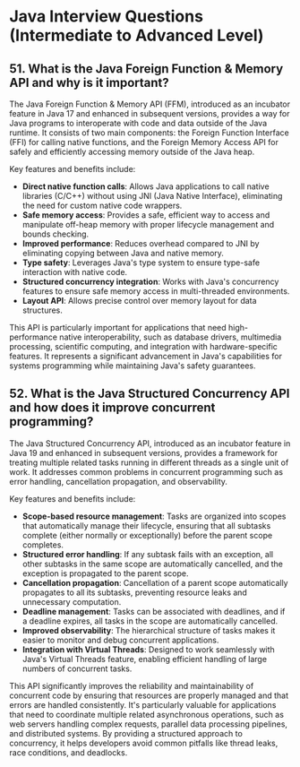# Java Interview Questions (Intermediate to Advanced Level)

## 51. What is the Java Foreign Function & Memory API and why is it important?
The Java Foreign Function & Memory API (FFM), introduced as an incubator feature in Java 17 and enhanced in subsequent versions, provides a way for Java programs to interoperate with code and data outside of the Java runtime. It consists of two main components: the Foreign Function Interface (FFI) for calling native functions, and the Foreign Memory Access API for safely and efficiently accessing memory outside of the Java heap. 

Key features and benefits include:

- **Direct native function calls**: Allows Java applications to call native libraries (C/C++) without using JNI (Java Native Interface), eliminating the need for custom native code wrappers.
- **Safe memory access**: Provides a safe, efficient way to access and manipulate off-heap memory with proper lifecycle management and bounds checking.
- **Improved performance**: Reduces overhead compared to JNI by eliminating copying between Java and native memory.
- **Type safety**: Leverages Java's type system to ensure type-safe interaction with native code.
- **Structured concurrency integration**: Works with Java's concurrency features to ensure safe memory access in multi-threaded environments.
- **Layout API**: Allows precise control over memory layout for data structures.

This API is particularly important for applications that need high-performance native interoperability, such as database drivers, multimedia processing, scientific computing, and integration with hardware-specific features. It represents a significant advancement in Java's capabilities for systems programming while maintaining Java's safety guarantees.

## 52. What is the Java Structured Concurrency API and how does it improve concurrent programming?
The Java Structured Concurrency API, introduced as an incubator feature in Java 19 and enhanced in subsequent versions, provides a framework for treating multiple related tasks running in different threads as a single unit of work. It addresses common problems in concurrent programming such as error handling, cancellation propagation, and observability.

Key features and benefits include:

- **Scope-based resource management**: Tasks are organized into scopes that automatically manage their lifecycle, ensuring that all subtasks complete (either normally or exceptionally) before the parent scope completes.
- **Structured error handling**: If any subtask fails with an exception, all other subtasks in the same scope are automatically cancelled, and the exception is propagated to the parent scope.
- **Cancellation propagation**: Cancellation of a parent scope automatically propagates to all its subtasks, preventing resource leaks and unnecessary computation.
- **Deadline management**: Tasks can be associated with deadlines, and if a deadline expires, all tasks in the scope are automatically cancelled.
- **Improved observability**: The hierarchical structure of tasks makes it easier to monitor and debug concurrent applications.
- **Integration with Virtual Threads**: Designed to work seamlessly with Java's Virtual Threads feature, enabling efficient handling of large numbers of concurrent tasks.

This API significantly improves the reliability and maintainability of concurrent code by ensuring that resources are properly managed and that errors are handled consistently. It's particularly valuable for applications that need to coordinate multiple related asynchronous operations, such as web servers handling complex requests, parallel data processing pipelines, and distributed systems. By providing a structured approach to concurrency, it helps developers avoid common pitfalls like thread leaks, race conditions, and deadlocks.